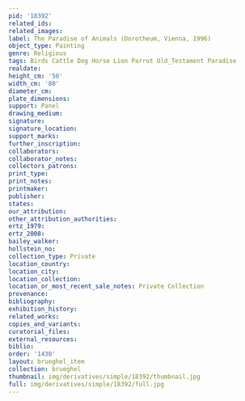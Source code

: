 ```yaml
---
pid: '18392'
related_ids: 
related_images: 
label: The Paradise of Animals (Dorotheum, Vienna, 1996)
object_type: Painting
genre: Religious
tags: Birds Cattle Dog Horse Lion Parrot Old_Testament Paradise
realdate: 
height_cm: '50'
width_cm: '80'
diameter_cm: 
plate_dimensions: 
support: Panel
drawing_medium: 
signature: 
signature_location: 
support_marks: 
further_inscription: 
collaborators: 
collaborator_notes: 
collectors_patrons: 
print_type: 
print_notes: 
printmaker: 
publisher: 
states: 
our_attribution: 
other_attribution_authorities: 
ertz_1979: 
ertz_2008: 
bailey_walker: 
hollstein_no: 
collection_type: Private
location_country: 
location_city: 
location_collection: 
location_or_most_recent_sale_notes: Private Collection
provenance: 
bibliography: 
exhibition_history: 
related_works: 
copies_and_variants: 
curatorial_files: 
external_resources: 
biblio: 
order: '1430'
layout: brueghel_item
collection: brueghel
thumbnail: img/derivatives/simple/18392/thumbnail.jpg
full: img/derivatives/simple/18392/full.jpg
---
```

